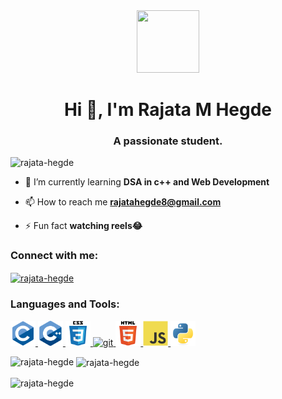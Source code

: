 <div align="center">
  <img src="https://static.vecteezy.com/system/resources/previews/004/753/002/original/custom-coding-icon-shadowed-detailed-custom-coding-logo-free-vector.jpg" width="100" height="100">
</div>
<h1 align="center">Hi 👋, I'm Rajata M Hegde</h1>
<h3 align="center">A passionate student.</h3>

<p align="left"> <img src="https://komarev.com/ghpvc/?username=rajata-hegde&label=Profile%20views&color=0e75b6&style=flat" alt="rajata-hegde" /> </p>

- 🌱 I’m currently learning **DSA in c++ and Web Development**

- 📫 How to reach me **rajatahegde8@gmail.com**

- ⚡ Fun fact **watching reels😂**

<h3 align="left">Connect with me:</h3>
<p align="left">
<a href="https://linkedin.com/in/rajata-hegde" target="blank"><img align="center" src="https://raw.githubusercontent.com/rahuldkjain/github-profile-readme-generator/master/src/images/icons/Social/linked-in-alt.svg" alt="rajata-hegde" height="30" width="40" /></a>
</p>

<h3 align="left">Languages and Tools:</h3>
<p align="left"> <a href="https://www.cprogramming.com/" target="_blank" rel="noreferrer"> <img src="https://raw.githubusercontent.com/devicons/devicon/master/icons/c/c-original.svg" alt="c" width="40" height="40"/> </a> <a href="https://www.w3schools.com/cpp/" target="_blank" rel="noreferrer"> <img src="https://raw.githubusercontent.com/devicons/devicon/master/icons/cplusplus/cplusplus-original.svg" alt="cplusplus" width="40" height="40"/> </a> <a href="https://www.w3schools.com/css/" target="_blank" rel="noreferrer"> <img src="https://raw.githubusercontent.com/devicons/devicon/master/icons/css3/css3-original-wordmark.svg" alt="css3" width="40" height="40"/> </a> <a href="https://git-scm.com/" target="_blank" rel="noreferrer"> <img src="https://www.vectorlogo.zone/logos/git-scm/git-scm-icon.svg" alt="git" width="40" height="40"/> </a> <a href="https://www.w3.org/html/" target="_blank" rel="noreferrer"> <img src="https://raw.githubusercontent.com/devicons/devicon/master/icons/html5/html5-original-wordmark.svg" alt="html5" width="40" height="40"/> </a> <a href="https://developer.mozilla.org/en-US/docs/Web/JavaScript" target="_blank" rel="noreferrer"> <img src="https://raw.githubusercontent.com/devicons/devicon/master/icons/javascript/javascript-original.svg" alt="javascript" width="40" height="40"/> </a> <a href="https://www.python.org" target="_blank" rel="noreferrer"> <img src="https://raw.githubusercontent.com/devicons/devicon/master/icons/python/python-original.svg" alt="python" width="40" height="40"/> </a> </p>

<p><img align="left" src="https://github-readme-stats.vercel.app/api/top-langs?username=rajata-hegde&show_icons=true&locale=en&layout=compact" alt="rajata-hegde" /></p>

<p>&nbsp;<img align="center" src="https://github-readme-stats.vercel.app/api?username=rajata-hegde&show_icons=true&locale=en" alt="rajata-hegde" /></p>

<p><img align="center" src="https://github-readme-streak-stats.herokuapp.com/?user=rajata-hegde&" alt="rajata-hegde" /></p>
